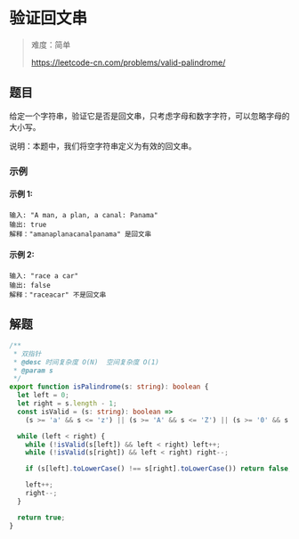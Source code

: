 # 验证回文串

> 难度：简单
>
> https://leetcode-cn.com/problems/valid-palindrome/

## 题目

给定一个字符串，验证它是否是回文串，只考虑字母和数字字符，可以忽略字母的大小写。

说明：本题中，我们将空字符串定义为有效的回文串。

### 示例

#### 示例 1:

```
输入: "A man, a plan, a canal: Panama"
输出: true
解释："amanaplanacanalpanama" 是回文串
```

#### 示例 2:

```
输入: "race a car"
输出: false
解释："raceacar" 不是回文串
```

## 解题

```typescript
/**
 * 双指针
 * @desc 时间复杂度 O(N)  空间复杂度 O(1)
 * @param s
 */
export function isPalindrome(s: string): boolean {
  let left = 0;
  let right = s.length - 1;
  const isValid = (s: string): boolean =>
    (s >= 'a' && s <= 'z') || (s >= 'A' && s <= 'Z') || (s >= '0' && s <= '9');

  while (left < right) {
    while (!isValid(s[left]) && left < right) left++;
    while (!isValid(s[right]) && left < right) right--;

    if (s[left].toLowerCase() !== s[right].toLowerCase()) return false;

    left++;
    right--;
  }

  return true;
}
```